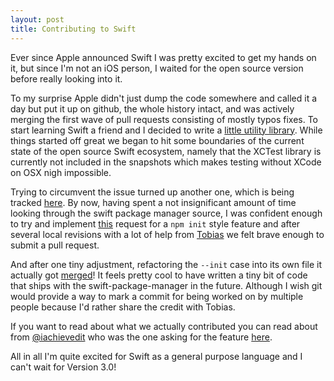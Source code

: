 ```yaml
---
layout: post
title: Contributing to Swift
---
```

Ever since Apple announced Swift I was pretty excited to get my hands on it, but since I'm not an iOS person, I waited for the open source version before really looking into it.

To my surprise Apple didn't just dump the code somewhere and called it a day but put it up on github, the whole history intact, and was actively merging the first wave of pull requests consisting of mostly typos fixes. To start learning Swift a friend and I decided to write a [little utility library](https://github.com/Memorion/BitUnits). While things started off great we began to hit some boundaries of the current state of the open source Swift ecosystem, namely that the XCTest library is currently not included in the snapshots which makes testing without XCode on OSX nigh impossible. 

Trying to circumvent the issue turned up another one, which is being tracked [here](https://bugs.swift.org/browse/SR-588). By now, having spent a not insignificant amount of time looking through the swift package manager source, I was confident enough to try and implement [this](https://bugs.swift.org/browse/SR-353) request for a `npm init` style feature and after several local revisions with a lot of help from [Tobias](https://github.com/tlandsberg) we felt brave enough to submit a pull request.

And after one tiny adjustment, refactoring the `--init` case into its own file it actually got [merged](https://github.com/apple/swift-package-manager/commit/9deed030f0ece93abf9587392c8cdf3bc15fc786)! It feels pretty cool to have written a tiny bit of code that ships with the swift-package-manager in the future. Although I wish git would provide a way to mark a commit for being worked on by multiple people because I'd rather share the credit with Tobias.

If you want to read about what we actually contributed you can read about from [@iachievedit](https://twitter.com/iachievedit) who was the one asking for the feature [here](http://dev.iachieved.it/iachievedit/creating-new-packages-with-swiftpm/).

All in all I'm quite excited for Swift as a general purpose language and I can't wait for Version 3.0!
